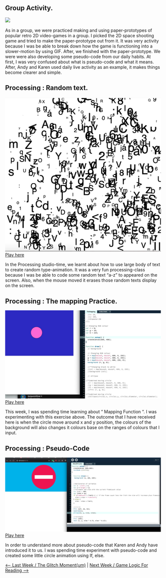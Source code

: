 

## Group Activity.

![](Game.gif)

As in a group, we were practiced making and using paper-prototypes of popular retro 2D video-games in a group. I picked the 2D space shooting game and tried to make the paper-prototype out from it. It was very activity because I was be able to break down how the game is functioning into a slower-motion by using GIF. After, we finished with the paper-prototype. We were were also developing some pseudo-code from our daily habits. At first, I was very confused about what is pseudo-code and what it means. After, Andy and Karen used daily live activity as an example, it makes things become clearer and simple.

## Processing : Random text.

![](TextRandom.jpg)
[Play here](https://ptpeem.github.io/EdmCodeWorld/Week_06/TextRandom/)

In the Processing studio-time, we learnt about how to use large body of text to create random type-animation. It was a very fun processing-class because I was be able to code some random text “a-z” to appeared on the screen. Also, when the mouse moved it erases those random texts display on the screen.

## Processing : The mapping Practice.

![](TheMapping_New.jpg)
[Play here](https://ptpeem.github.io/EdmCodeWorld/Week_06/TheMapping/)

This week, I was spending time learning about “ Mapping Function “. I was experimenting with this exercise above. The outcome that I have received here is when the circle move around  x and y position, the colours of the background will also changes it colours base on the ranges of colours that I input.

## Processing : Pseudo-Code

![](IfElseifIfPractice.jpg)
[Play here](https://ptpeem.github.io/EdmCodeWorld/Week_06/IfElseifIfPractice/)

In order to understand more about pseudo-code that Karen and Andy have introduced it to us. I was spending time experiment with pseudo-code and created some little circle animation using If, else. 

<p align="center">
  
<a href='https://ptpeem.github.io/EdmCodeWorld/Week_05'> <-- Last Week / The Glitch Moment(um)</a> | <a href='https://ptpeem.github.io/EdmCodeWorld/Week_07/'> Next Week / Game Logic For Reading --></a>

</p>
